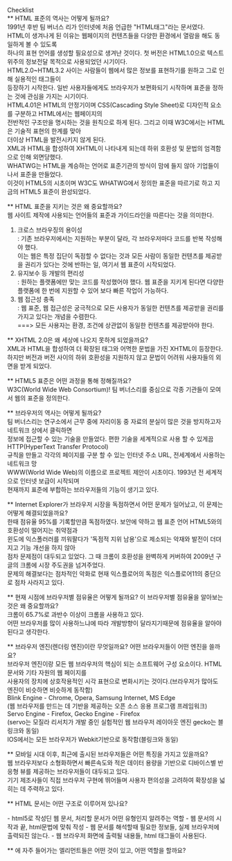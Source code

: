 Checklist  
** HTML 표준의 역사는 어떻게 될까요?  
1991년 후반 팀 버너스 리가 인터넷에 처음 언급한 "HTML태그"라는 문서였다.  
HTML이 생겨나게 된 이유는 웹페이지의 컨텐츠들을 다양한 환경에서 열람을 해도 동일하게 볼 수 있도록  
하나의 표현 언어를 생성할 필요성으로 생겨난 것이다. 
첫 버전은 HTML1.0으로 텍스트 위주의 정보전달 목적으로 사용되었던 시기이다.  
HTML2.0~HTML3.2 사이는 사람들이 웹에서 많은 정보를 표현하기를 원하고 그로 인해 실용적인 태그들이  
등장하기 시작한다. 일반 사용자들에게도 브라우저가 보편화되기 시작하며 표준을 정하는 것에 관심을 가지는 시기이다.  
HTML4.01은 HTML의 안정기이며 CSS(Cascading Style Sheet)로 디자인적 요소를 구분하고 HTML에서는 웹페이지의  
전반적인 구조만을 명시하는 것을 원칙으로 하게 된다. 그리고 이때 W3C에서는 HTML은 기술적 표현의 한계를 맞아  
더이상 HTML을 발전시키지 않게 된다.  
XML과 HTML을 합성하여 XHTML이 나타내게 되는데 하위 호환성 및 문법의 엄격함으로 인해 외면당했다.  
WHATWG는 HTML을 계승하는 언어로 표준기관의 방식이 맘에 들지 않아 기업들이 나서 표준을 만들었다.  
이것이 HTML5의 시초이며 W3C도 WHATWG에서 정의한 표준을 따르기로 하고 지금의 HTML5 표준이 완성되었다.  

** HTML 표준을 지키는 것은 왜 중요할까요?  
웹 사이트 제작에 사용되는 언어들의 표준과 가이드라인을 따른다는 것을 의미한다.  
1. 크로스 브라우징의 용이성  
: 기존 브라우저에서는 지원하는 부분이 달라, 각 브라우저마다 코드를 반복 작성해야 했다.   
이는 웹은 특정 집단이 독점할 수 없다는 것과 모든 사람이 동일한 컨텐츠를 제공받을 권리가 있다는 것에 반하는 일, 여기서 웹 표준이 시작되었다.  
2. 유지보수 등 개발의 편리성  
: 원하는 플랫폼에만 맞는 코드를 작성했어야 했다. 웹 표준을 지키게 된다면 다양한 플랫폼에 한 번에 지원할 수 있어 보다 빠른 작업이 가능하다.  
3. 웹 접근성 충족  
: 웹 표준, 웹 접근성은 궁극적으로 모든 사용자가 동일한 컨텐츠를 제공받을 권리를 가지고 있다는 개념을 수렴한다.  
===> 모든 사용자는 환경, 조건에 상관없이 동일한 컨텐츠를 제공받아야 한다.  

** XHTML 2.0은 왜 세상에 나오지 못하게 되었을까요?  
XML과 HTML을 합성하여 더 확장된 태그와 어멱한 문법을 가진 XHTML이 등장한다.  
하지만 버전과 버전 사이의 하위 호환성을 지원하지 않고 문법이 어려워 사용자들의 외면을 받게 되었다.  

** HTML5 표준은 어떤 과정을 통해 정해질까요?  
W3C(World Wide Web Consortium)! 팀 버너스리를 중심으로 각종 기관들이 모여서 웹의 표준을 정의한다.   

** 브라우저의 역사는 어떻게 될까요?  
팀 버너스리는 연구소에서 근무 중에 자리이동 중 자료의 분실이 많은 것을 방지하고자 네트워크 상에서 클릭하면  
정보에 접근할 수 있는 기술을 만들었다. 편한 기술을 세계적으로 사용 할 수 있게끔 HTTP(HyperText Transfer Protocol)  
규칙을 만들고 각각의 페이지를 구분 할 수 있는 인터넷 주소 URL, 전세계에서 사용하는 네트워크 망  
WWW(World Wide Web)의 이름으로 프로젝트 제안이 시초이다. 1993년 전 세계적으로 인터넷 보급이 시작되며  
현재까지 표준에 부합하는 브라우저들의 기능이 생기고 있다.  

** Internet Explorer가 브라우저 시장을 독점하면서 어떤 문제가 일어났고, 이 문제는 어떻게 해결되었을까요?  
한때 점유율 95%를 기록할만큼 독점하였다. 보안에 약하고 웹 표준 언어 HTML5와의 호환성이 떨어지는 취약점과   
윈도에 익스폴러러를 끼워팔다가 '독점적 지위 남용'으로 제소되는 악재와 발전이 더뎌지고 기능 개선을 하지 않아  
점차 문제점이 대두되고 있었다. 그 때 크롬이 호환성을 완벽하게 커버하여 2009년 구글의 크롬에 시장 주도권을 넘겨주었다.  
문제의 해결보다는 점차적인 악화로 현재 익스플로어의 독점은 익스플로어11의 중단으로 점차 사라지고 있다.  

** 현재 시점에 브라우저별 점유율은 어떻게 될까요? 이 브라우저별 점유율을 알아보는 것은 왜 중요할까요?  
크롬이 65.7%로 과반수 이상이 크롬을 사용하고 있다.  
어떤 브라우저를 많이 사용하느냐에 따라 개발방향이 달라지기때문에 점유율을 알아야된다고 생각한다.  

** 브라우저 엔진(렌더링 엔진)이란 무엇일까요? 어떤 브라우저들이 어떤 엔진을 쓸까요?  
브라우저 엔진이랑 모든 웹 브라우저의 핵심이 되는 소프트웨어 구성 요소이다. HTML 문서와 기타 자원의 웹 페이지를  
사용자의 장치에 상호작용적인 시각 표현으로 변화시키는 것이다.(브라우저가 많아도 엔진이 비슷하면 비슷하게 동작함)  
Blink Engine - Chrome, Opera, Samsung Internet, MS Edge  
(웹 브라우저를 만드는 데 기반을 제공하는 오픈 소스 응용 프로그램 프레임워크)  
Servo Engine - Firefox, Gecko Engine - Firefox  
(servo는 모질라 리서치가 개발 중인 실험적인 웹 브라우저 레이아웃 엔진 gecko는 블링크와 동일)  
IOS에서는 모든 브라우저가 Webkit기반으로 동작함(블링크와 동일)  

** 모바일 시대 이후, 최근에 출시된 브라우저들은 어떤 특징을 가지고 있을까요?  
웹 브라우저보다 소형화하면서 빠른속도와 적은 데이터 용량을 기반으로 디바이스별 반응형 뷰를 제공하는 브라우저들이 대두되고 있다.  
기기 제조사들이 직접 브라우저 구현에 뛰어들며 사용자 편의성을 고려하여 확장성을 넓히는 데 주력하고 있다.

** HTML 문서는 어떤 구조로 이루어져 있나요?  
<!doctype html> - html5로 작성딘 웹 문서, 처리할 문서가 어떤 유형인지 알려주는 역할  
<html> - 웹 문서의 시작과 끝, html문법에 맞춰 작성  
    <head></head> - 웹 문서를 해석할때 필요한 정보들, 실제 브라우저에 출력되진 않는다.  
    <body></body> - 웹 브라우저 화면에 출력될 내용들, html 태그들이 사용된다.  
</html>  

** <head>에 자주 들어가는 엘리먼트들은 어떤 것이 있고, 어떤 역할을 할까요?  
<title> html 문서 전체의 타이틀 표현  
<meta>   
charset = 문서의 character set 인코딩 방식 지정  
name = 어떤 정보의 형태를 가지고 있는지  
content = 실제 메타데이터의 컨텐츠  
==> 웹 브라우저에 표시되진 않는다.  

** 시맨틱 태그는 무엇일까요?  
태그가 가지고 있는 콘텐츠가 문서 내에서 어떤 의미를 지니는지 알려주는 태그다.  

** 시맨틱 엘리먼트를 사용하면 어떤 점이 좋을까요? 
각각의 목적이나 역할을 브라우저와 개발자에게 명확히 나타내고, 코드를 보지 않고 태그만 보고도 문서의 정보 쉽게 파악한다.   

** <section>과 <div>, <header>, <footer>, <article> 엘리먼트의 차이점은 무엇인가요?  
<section> 관련된 내용을 하나의 영역으로 만드는 태그(연관된 콘텐츠만!!)  
<div> 콘텐츠 분할 요소  
<header> 소개나 내비게이션 기능들의 묶음  
<footer> 페이지 만든사람, 저작권 정보 등, 가장 가까운 선행하는 섹션의 푸터를 의미  
<article> 독립적으로 구성할 수 있는 컴포넌트로 별도로 배포하거나 재사용하기 위한 구조  

** 블록 레벨 엘리먼트와 인라인 엘리먼트는 어떤 차이가 있을까요?  
블록 레벨 엘리먼트 : 부모 요소의 전체 공간을 차지하여 블록을 만들어낸다.(body 요소 안에서만 나타낼 수 있음)  
인라인 엘리먼트 : 요소를 구성하는 태그에 할당된 공간만 차지한다.  
=> 인라인은 텍스트 크기만큼, 블록은 한 줄 전체! 얼만큼 차지하느냐의 차이  
